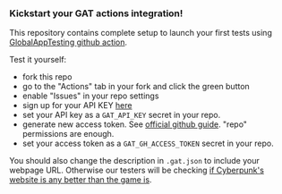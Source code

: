 ### Kickstart your GAT actions integration!

This repository contains complete setup to launch your first tests using [GlobalAppTesting github action](https://github.com/GlobalAppTesting/gat-actions-request-test).

Test it yourself:
- fork this repo
- go to the "Actions" tab in your fork and click the green button
- enable "Issues" in your repo settings
- sign up for your API KEY [here](https://go.globalapptesting.com/compare?hs_preview=rCyvmukc-45752713128)
- set your API key as a `GAT_API_KEY` secret in your repo.
- generate new access token. See [official github guide](https://docs.github.com/en/github/authenticating-to-github/creating-a-personal-access-token). "repo" permissions are enough.
- set your access token as a `GAT_GH_ACCESS_TOKEN` secret in your repo.

You should also change the description in `.gat.json` to include your webpage URL. Otherwise our testers will be checking [if Cyberpunk's website is any better than the game is](https://www.cyberpunk.net).
